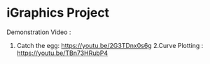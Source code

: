 # iGraphics Project
Demonstration Video :
1. Catch the egg: https://youtu.be/2G3TDnx0s6g
2.Curve Plotting : https://youtu.be/TBn73HRubP4

